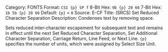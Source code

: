 Category: FONTS
Format: `CSI {p} SP f`
8-Bit Hex: `9b {p} 20 66`
7-Bit Hex: `1b 5b {p} 20 66`
Default: `{p}` = `0`
Source: E-CF
Title: (SRCS) Set Reduced Character Separation
Description: Condenses text by removing space.

Sets reduced inter-character escapement for subsequent text and remains in effect until the next Set Reduced Character Separation, Set Additional Character Separation, Carriage Return, Line Feed, or Next Line. `{p}` specifies the number of units, which were assigned by Select Size Unit.
